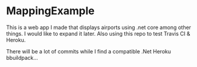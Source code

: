 # MappingExample
This is a web app I made that displays airports using .net core among other things.  I would like to expand it later.  Also using this repo to test Travis CI & Heroku.

There will be a lot of commits while I find a compatible .Net Heroku bbuildpack...
